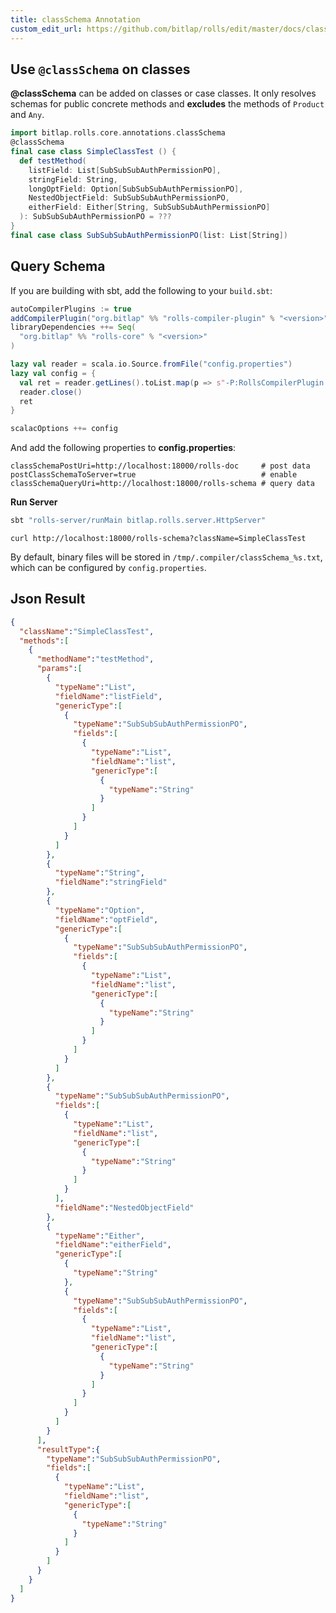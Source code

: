```yaml
---
title: classSchema Annotation
custom_edit_url: https://github.com/bitlap/rolls/edit/master/docs/classSchema_annotation.md
---
```


## Use `@classSchema` on classes

**@classSchema** can be added on classes or case classes. It only resolves schemas for public concrete methods and **excludes** the methods of `Product` and `Any`.

```scala mdoc
import bitlap.rolls.core.annotations.classSchema
@classSchema
final case class SimpleClassTest () {
  def testMethod(
    listField: List[SubSubSubAuthPermissionPO],
    stringField: String,
    longOptField: Option[SubSubSubAuthPermissionPO],
    NestedObjectField: SubSubSubAuthPermissionPO,
    eitherField: Either[String, SubSubSubAuthPermissionPO]
  ): SubSubSubAuthPermissionPO = ???
}
final case class SubSubSubAuthPermissionPO(list: List[String])
```

## Query Schema

If you are building with sbt, add the following to your `build.sbt`:

```scala
autoCompilerPlugins := true
addCompilerPlugin("org.bitlap" %% "rolls-compiler-plugin" % "<version>")
libraryDependencies ++= Seq(
  "org.bitlap" %% "rolls-core" % "<version>"
)

lazy val reader = scala.io.Source.fromFile("config.properties")
lazy val config = {
  val ret = reader.getLines().toList.map(p => s"-P:RollsCompilerPlugin:$p")
  reader.close()
  ret
}

scalacOptions ++= config
```

And add the following properties to **config.properties**:
```properties
classSchemaPostUri=http://localhost:18000/rolls-doc     # post data
postClassSchemaToServer=true                            # enable
classSchemaQueryUri=http://localhost:18000/rolls-schema # query data
```

**Run Server**
```scala
sbt "rolls-server/runMain bitlap.rolls.server.HttpServer"
```

`curl http://localhost:18000/rolls-schema?className=SimpleClassTest`

By default, binary files will be stored in `/tmp/.compiler/classSchema_%s.txt`, which can be configured by `config.properties`.

## Json Result

```json
{
  "className":"SimpleClassTest",
  "methods":[
    {
      "methodName":"testMethod",
      "params":[
        {
          "typeName":"List",
          "fieldName":"listField",
          "genericType":[
            {
              "typeName":"SubSubSubAuthPermissionPO",
              "fields":[
                {
                  "typeName":"List",
                  "fieldName":"list",
                  "genericType":[
                    {
                      "typeName":"String"
                    }
                  ]
                }
              ]
            }
          ]
        },
        {
          "typeName":"String",
          "fieldName":"stringField"
        },
        {
          "typeName":"Option",
          "fieldName":"optField",
          "genericType":[
            {
              "typeName":"SubSubSubAuthPermissionPO",
              "fields":[
                {
                  "typeName":"List",
                  "fieldName":"list",
                  "genericType":[
                    {
                      "typeName":"String"
                    }
                  ]
                }
              ]
            }
          ]
        },
        {
          "typeName":"SubSubSubAuthPermissionPO",
          "fields":[
            {
              "typeName":"List",
              "fieldName":"list",
              "genericType":[
                {
                  "typeName":"String"
                }
              ]
            }
          ],
          "fieldName":"NestedObjectField"
        },
        {
          "typeName":"Either",
          "fieldName":"eitherField",
          "genericType":[
            {
              "typeName":"String"
            },
            {
              "typeName":"SubSubSubAuthPermissionPO",
              "fields":[
                {
                  "typeName":"List",
                  "fieldName":"list",
                  "genericType":[
                    {
                      "typeName":"String"
                    }
                  ]
                }
              ]
            }
          ]
        }
      ],
      "resultType":{
        "typeName":"SubSubSubAuthPermissionPO",
        "fields":[
          {
            "typeName":"List",
            "fieldName":"list",
            "genericType":[
              {
                "typeName":"String"
              }
            ]
          }
        ]
      }
    }
  ]
}
```
